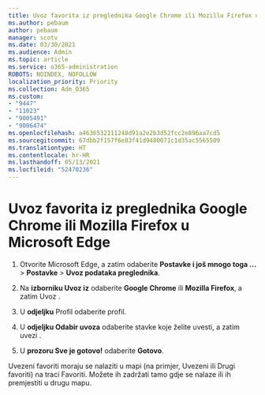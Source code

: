 ```yaml
---
title: Uvoz favorita iz preglednika Google Chrome ili Mozilla Firefox u Microsoft Edge
ms.author: pebaum
author: pebaum
manager: scotv
ms.date: 03/30/2021
ms.audience: Admin
ms.topic: article
ms.service: o365-administration
ROBOTS: NOINDEX, NOFOLLOW
localization_priority: Priority
ms.collection: Adm_O365
ms.custom:
- "9447"
- "11023"
- "9005491"
- "9006474"
ms.openlocfilehash: a4636532111248d91a2e2b3d52fcc2e896aa7cd5
ms.sourcegitcommit: 67dbb2f157f6e83f41d9480071c1d35ac5565509
ms.translationtype: HT
ms.contentlocale: hr-HR
ms.lasthandoff: 05/13/2021
ms.locfileid: "52470236"
---
```

# <a name="import-favorites-from-google-chrome-or-mozilla-firefox-to-microsoft-edge"></a>Uvoz favorita iz preglednika Google Chrome ili Mozilla Firefox u Microsoft Edge

1. Otvorite Microsoft Edge, a zatim odaberite **Postavke i još mnogo toga ...**  >  **Postavke**  >  **Uvoz podataka preglednika**.

1. Na **izborniku Uvoz iz** odaberite **Google Chrome** ili **Mozilla Firefox**, a zatim Uvoz . 

1. U **odjeljku** Profil odaberite profil.

1. U **odjeljku Odabir uvoza** odaberite stavke koje želite uvesti, a zatim uvezi . 

1. U **prozoru Sve je gotovo!** odaberite **Gotovo**.

Uvezeni favoriti moraju se nalaziti u mapi (na primjer, Uvezeni ili Drugi favoriti) na traci Favoriti. Možete ih zadržati tamo gdje se nalaze ili ih premjestiti u drugu mapu.
